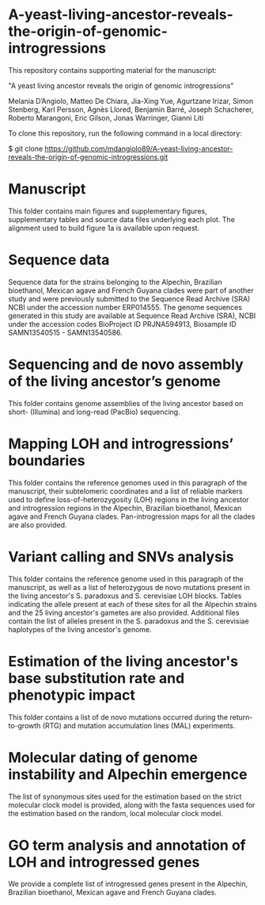 # A-yeast-living-ancestor-reveals-the-origin-of-genomic-introgressions

This repository contains supporting material for the manuscript:

"A yeast living ancestor reveals the origin of genomic introgressions"

Melania D’Angiolo, Matteo De Chiara, Jia-Xing Yue, Agurtzane Irizar, Simon Stenberg, Karl Persson, Agnès Llored, Benjamin Barré, Joseph Schacherer, Roberto Marangoni, Eric Gilson, Jonas Warringer, Gianni Liti


To clone this repository, run the following command in a local directory:

$ git clone https://github.com/mdangiolo89/A-yeast-living-ancestor-reveals-the-origin-of-genomic-introgressions.git


# Manuscript
This folder contains main figures and supplementary figures, supplementary tables and source data files underlying each plot. The alignment used to build figure 1a is available upon request.


# Sequence data
Sequence data for the strains belonging to the Alpechin, Brazilian bioethanol, Mexican agave and French Guyana clades were part of another study and were previously submitted to the Sequence Read Archive (SRA) NCBI under the accession number ERP014555. The genome sequences generated in this study are available at Sequence Read Archive (SRA), NCBI under the accession codes BioProject ID PRJNA594913, Biosample ID SAMN13540515 - SAMN13540586.


# Sequencing and de novo assembly of the living ancestor’s genome
This folder contains genome assemblies of the living ancestor based on short- (Illumina) and long-read (PacBio) sequencing.


# Mapping LOH and introgressions’ boundaries
This folder contains the reference genomes used in this paragraph of the manuscript, their subtelomeric coordinates and a list of reliable markers used to define loss-of-heterozygosity (LOH) regions in the living ancestor and introgression regions in the Alpechin, Brazilian bioethanol, Mexican agave and French Guyana clades. Pan-introgression maps for all the clades are also provided.


# Variant calling and SNVs analysis
This folder contains the reference genome used in this paragraph of the manuscript, as well as a list of heterozygous de novo mutations present in the living ancestor's S. paradoxus and S. cerevisiae LOH blocks. Tables indicating the allele present at each of these sites for all the Alpechin strains and the 25 living ancestor's gametes are also provided. Additional files contain the list of alleles present in the S. paradoxus and the S. cerevisiae haplotypes of the living ancestor's genome.


# Estimation of the living ancestor's base substitution rate and phenotypic impact
This folder contains a list of de novo mutations occurred during the return-to-growth (RTG) and mutation accumulation lines (MAL) experiments. 


# Molecular dating of genome instability and Alpechin emergence
The list of synonymous sites used for the estimation based on the strict molecular clock model is provided, along with the fasta sequences used for the estimation based on the random, local molecular clock model.


# GO term analysis and annotation of LOH and introgressed genes
We provide a complete list of introgressed genes present in the Alpechin, Brazilian bioethanol, Mexican agave and French Guyana clades.
